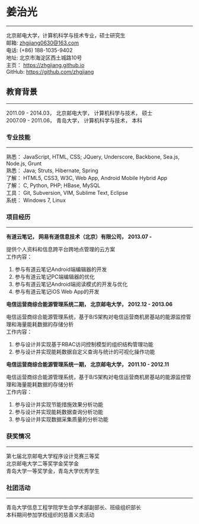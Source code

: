 # 姜治光

------

北京邮电大学，计算机科学与技术专业，硕士研究生  
邮箱: zhgjiang0630@163.com  
电话: (+86) 188-1035-9402    
地址: 北京市海淀区西土城路10号   
主页： https://zhgjiang.github.io  
GitHub: https://github.com/zhgjiang

## 教育背景

------

2011.09 - 2014.03， 北京邮电大学， 计算机科学与技术， 硕士  
2007.09 - 2011.06， 青岛大学， 计算机科学与技术， 本科

### 专业技能

------

熟悉： JavaScript, HTML, CSS; JQuery, Underscore, Backbone, Sea.js, Node.js, Grunt  
熟悉： Java; Struts, Hibernate, Spring  
了解： HTML5, CSS3, W3C, Web App, Android Mobile Hybrid App  
了解： C, Python, PHP; HBase, MySQL  
工具： Git, Subversion, VIM, Sublime Text, Eclipse  
系统： Windows 7, Linux  

### 项目经历

------

**有道云笔记， 网易有道信息技术（北京）有限公司， 2013.07 -**
    
提供个人资料和信息跨平台跨地点管理的云方案    
工作内容：   
1. 参与有道云笔记Android端编辑器的开发  
2. 参与有道云笔记PC端编辑器的优化  
3. 参与有道云笔记Android端阅读模式的开发与优化  
4. 参与有道云笔记iOS Web App的开发   

**电信运营商综合能源管理系统二期， 北京邮电大学， 2012.12 - 2013.06**  
 
电信运营商综合能源管理系统，基于B/S架构对电信运营商机房基站的能源监控管理和海量能耗数据的存储分析       
工作内容：      
1. 参与设计并实现基于RBAC访问控制模型的组织结构管理功能  
2. 参与设计并实现能耗数据自定义查询与统计的可视化操作功能   

**电信运营商综合能源管理系统一期， 北京邮电大学， 2011.10 - 2012.11**  

电信运营商综合能源管理系统，基于B/S架构对电信运营商机房基站的能源监控管理和海量能耗数据的存储分析          
工作内容：       
1. 参与设计并实现节能措施效果分析功能  
2. 参与设计并实现能耗数据查询分析功能  
3. 参与设计并实现数据采集质量的分析功能  

### 获奖情况

------

第七届北京邮电大学程序设计竞赛三等奖  
北京邮电大学二等奖学金奖学金   
青岛大学一等奖学金，青岛大学优秀学生    

### 社团活动

------

青岛大学信息工程学院学生会学术部副部长、班级组织部长   
本科期间参加学校组织的慈善义卖活动 
